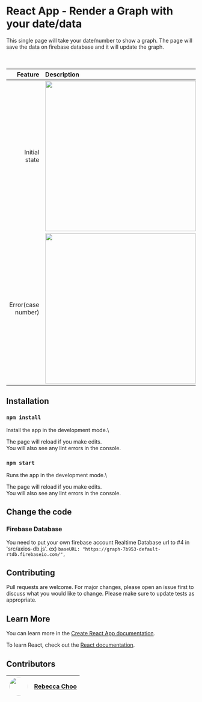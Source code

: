 # React App - Render a Graph with your date/data

This single page will take your date/number to show a graph.
The page will save the data on firebase database and it will update the graph.
<br /><br /><br />

| Feature | Description |
| -----: | :----------- |
|  Initial state | <img src="https://github.com/rebeccachoo/react-graph-with-date-and-data/blob/main/screenshot.png?raw=true"  width="400">| 
|  Error(case number) | <img src="https://github.com/rebeccachoo/react-graph-with-date-and-data/blob/main/error.png?raw=true" width="400">|


## Installation

### `npm install`

Install the app in the development mode.\ 

The page will reload if you make edits.\
You will also see any lint errors in the console.

### `npm start`

Runs the app in the development mode.\ 

The page will reload if you make edits.\
You will also see any lint errors in the console.

## Change the code

### Firebase Database

You need to put your own firebase account Realtime Database url to #4 in 'src/axios-db.js'.
ex) `baseURL: "https://graph-7b953-default-rtdb.firebaseio.com/",`

## Contributing

Pull requests are welcome. For major changes, please open an issue first to discuss what you would like to change.
Please make sure to update tests as appropriate. 

## Learn More

You can learn more in the [Create React App documentation](https://facebook.github.io/create-react-app/docs/getting-started).

To learn React, check out the [React documentation](https://reactjs.org/).


##  Contributors

|  <img src="https://avatars.githubusercontent.com/u/254729?s=460&u=58ed23724180265db677357b4133d4ef970d6407&v=4" width="50" height="50" style="border-radius: 50%;" /> |<a href="https://github.com/rebeccachoo">Rebecca Choo</a>| 
| ----------- | ----------- |
